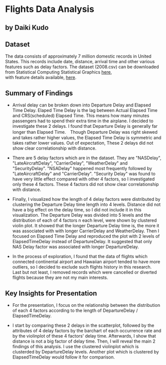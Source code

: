 # Flights Data Analysis
## by Daiki Kudo


## Dataset

The data consists of approximately 7 million domestic records in United States. This records include date, distance, arrival time and other various features such as delay factors. The dataset (2008.csv) can be downloaded from Statistical Computing
Statistical Graphics [here](http://stat-computing.org/dataexpo/2009/the-data.html),  
with feature details available, [here](https://www.transtats.bts.gov/Fields.asp?Table_ID=236).

## Summary of Findings

* Arrival delay can be broken down into Departure Delay and Elapsed Time Delay. Elaped Time Delay is the lag between Actual Elapsed Time and CRS(scheduled) Elapsed Time. This means how many minutes passengers had to spend their extra time in the airplane. I decided to investigate these 2 delays. I found that Departure Delay is generally far longer than Elapsed Time.　Though Departure Delay was right skewed and takes rather higher values, the Elapsed Time Delay is symmetric and takes rather lower values. Out of expectation, These 2 delays did not show clear correlationship with distance.

* There are 5 delay factors which are in the dataset. They are "NASDelay", "LateAircraftDelay", "CarrierDelay", "WeatherDelay" and "SecurityDelay". "NSADelay" happened most frequently followed by "LateAircraftDelay" and "CarrierDelay". "Security Delay" was found to have very little effect compared with other 4 factors, so I investigated only these 4 factors. These 4 factors did not show clear correlationship with distance.

* Finally, I visualized how the length of 4 delay factors were distributed by clustering the Departure Delay time length into 4 levels. Distance did not have a big effect on the delay time, so I did not include it in this visualization. The Departure Delay was divided into 5 levels and the distribution of each of 4 factors n each level,  were shown by clustered violin plot. It showed that the longer Departure Delay time is, the more it was associated with with longer CarrierDelay and WeatherDelay. Then I focused on Elapsed Time Delay and reproduced the plot with 2 levels of ElapsedTimeDelay instead of DepartureDelay. It suggested that only NAS Delay factor was associated with longer DepartureDelay.

* In the process of exploration, I found that the data of flights which connected continental airport and Hawaiian airport tended to have more outliers, so I decided to exclude such flights history in this research. Last but not least, I removed records which were cancelled or diverted flights because they are not my main interests.


## Key Insights for Presentation

* For the presentation, I focus on the relationship between the distribution of each 4 factors according to the length of DepartureDelay / ElapsedTimeDelay.

* I start by comparing these 2 delays in the scatterplot, followed by the attributes of 4 delay factors by the barchart of each occurrence rate and by the violinplot of these 4 factors' delay time.  Afterwards, I show that distance is not a big factor of delay time. Then, I will reveal the main 2 findings of this analysis. I use the clustered violinplot which is clusterded by DepartureDelay levels. Another plot which is clustered by ElapsedTimeDelay would follow it for comparison.

